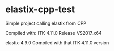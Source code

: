 # elastix-cpp-test
Simple project calling elastix from CPP

Compiled with:
ITK-4.11.0
Release
VS2017_x64

elastix-4.9.0
Compiled with that ITK 4.11.0 version
